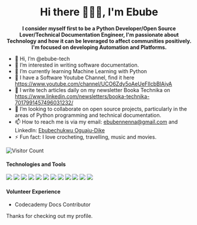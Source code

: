 <h1 align="center">Hi there 🙋🏾‍♀️, I'm Ebube</h1>

<p align="center"><b>I consider myself first to be a Python Developer/Open Source Lover/Technical Documentation Engineer, I'm passionate about Technology and how it can be leveraged to affect communities positively. I'm focused on developing Automation and  Platforms.</b></p>

- 👋 Hi, I’m @ebube-tech
- 👀 I’m interested in writing software documentation.
- 🌱 I’m currently learning Machine Learning with Python
- 🎥 I have a Software Youtube Channel, find it here https://www.youtube.com/channel/UCO6Zdy5oAeUeFIlcbBlAiyA
- 🔭 I write tech articles daily on my newsletter Booka Technika on https://www.linkedin.com/newsletters/booka-technika-7017991457496031232/
- 💞️ I’m looking to collaborate on open source projects, particularly in the areas of Python programming and technical documentation.
- 📫 How to reach me is via my email: ebubennenna@gmail.com and LinkedIn: [Ebubechukwu Oguaju-Dike](https://www.linkedin.com/in/ebubechukwu-o-446829123/)
- ⚡ Fun fact: I love crocheting, travelling, music and movies.

![Visitor Count](https://profile-counter.glitch.me/{ebube-tech}/count.svg)


#### Technologies and Tools

<p>
<img src="https://img.shields.io/badge/html5%20-%23E34F26.svg?&style=for-the-badge&logo=html5&logoColor=white"/>
<img src="https://img.shields.io/badge/git%20-%23F05033.svg?&style=for-the-badge&logo=git&logoColor=white"/>
<img src="https://img.shields.io/badge/github%20-%23121011.svg?&style=for-the-badge&logo=github&logoColor=white"/>
<img src="https://img.shields.io/badge/mysql-%2300f.svg?&style=for-the-badge&logo=mysql&logoColor=white"/>
<img src ="https://img.shields.io/badge/MongoDB-%234ea94b.svg?&style=for-the-badge&logo=mongodb&logoColor=white"/>
<img src ="https://img.shields.io/badge/sqlite-%2307405e.svg?&style=for-the-badge&logo=sqlite&logoColor=white"/>
<img src ="https://img.shields.io/badge/android-%2307405e.svg?&style=for-the-badge&logo=android&logoColor=white"/>
<img src="https://img.shields.io/badge/kotlin-%230095D5.svg?&style=for-the-badge&logo=kotlin&logoColor=white"/>
<img src="https://img.shields.io/badge/github%20actions%20-%232671E5.svg?&style=for-the-badge&logo=github%20actions&logoColor=white"/>
<img src="https://img.shields.io/badge/adobe%20xd%20-%23FF26BE.svg?&style=for-the-badge&logo=adobe%20xd&logoColor=white"/>
<img src="https://img.shields.io/badge/figma%20-%23F24E1E.svg?&style=for-the-badge&logo=figma&logoColor=white"/>
<img src="https://img.shields.io/badge/markdown-%23000000.svg?&style=for-the-badge&logo=markdown&logoColor=white"/>
</p>


#### Volunteer Experience

- Codecademy Docs Contributor

Thanks for checking out my profile.

